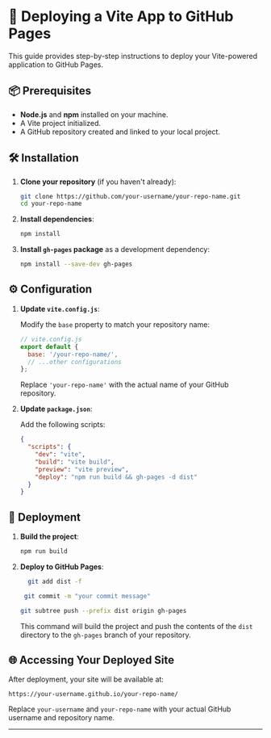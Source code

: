 # 🚀 Deploying a Vite App to GitHub Pages

This guide provides step-by-step instructions to deploy your Vite-powered application to GitHub Pages.

## 📦 Prerequisites

* **Node.js** and **npm** installed on your machine.
* A Vite project initialized.
* A GitHub repository created and linked to your local project.

## 🛠️ Installation

1. **Clone your repository** (if you haven't already):

   ```bash
   git clone https://github.com/your-username/your-repo-name.git
   cd your-repo-name
   ```

2. **Install dependencies**:

   ```bash
   npm install
   ```

3. **Install `gh-pages` package** as a development dependency:

   ```bash
   npm install --save-dev gh-pages
   ```

## ⚙️ Configuration

1. **Update `vite.config.js`**:

   Modify the `base` property to match your repository name:

   ```javascript
   // vite.config.js
   export default {
     base: '/your-repo-name/',
     // ...other configurations
   };
   ```

   Replace `'your-repo-name'` with the actual name of your GitHub repository.

2. **Update `package.json`**:

   Add the following scripts:

   ```json
   {
     "scripts": {
       "dev": "vite",
       "build": "vite build",
       "preview": "vite preview",
       "deploy": "npm run build && gh-pages -d dist"
     }
   }
   ```

## 🚀 Deployment

1. **Build the project**:

   ```bash
   npm run build
   ```

2. **Deploy to GitHub Pages**:

   ```bash
	 git add dist -f
   ```

	```bash
	 git commit -m "your commit message"
   ```

	```bash
	git subtree push --prefix dist origin gh-pages
   ``` 

   This command will build the project and push the contents of the `dist` directory to the `gh-pages` branch of your repository.

## 🌐 Accessing Your Deployed Site

After deployment, your site will be available at:

```
https://your-username.github.io/your-repo-name/
```

Replace `your-username` and `your-repo-name` with your actual GitHub username and repository name.

---